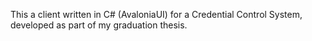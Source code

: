 This a client written in C# (AvaloniaUI) for a Credential Control System, developed as part of my graduation thesis. 
